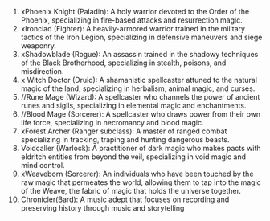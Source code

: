 1.  xPhoenix Knight (Paladin): A holy warrior devoted to the Order of the Phoenix, specializing in fire-based attacks and resurrection magic.
2.  xIronclad (Fighter): A heavily-armored warrior trained in the military tactics of the Iron Legion, specializing in defensive maneuvers and siege weaponry.
3.  xShadowblade (Rogue): An assassin trained in the shadowy techniques of the Black Brotherhood, specializing in stealth, poisons, and misdirection.
4. x Witch Doctor (Druid): A shamanistic spellcaster attuned to the natural magic of the land, specializing in herbalism, animal magic, and curses.
5.  //Rune Mage (Wizard): A spellcaster who channels the power of ancient runes and sigils, specializing in elemental magic and enchantments.
6.  //Blood Mage (Sorcerer): A spellcaster who draws power from their own life force, specializing in necromancy and blood magic.
7.  xForest Archer (Ranger subclass): A master of ranged combat specializing in tracking, traping and hunting dangerous beasts.
8.  Voidcaller (Warlock): A practitioner of dark magic who makes pacts with eldritch entities from beyond the veil, specializing in void magic and mind control.
9. xWeaveborn (Sorcerer): An individuals who have been touched by the raw magic that permeates the world, allowing them to tap into the magic of the Weave, the fabric of magic that holds the universe together.
10. Chronicler(Bard): A music adept that focuses on recording and preserving history through music and storytelling